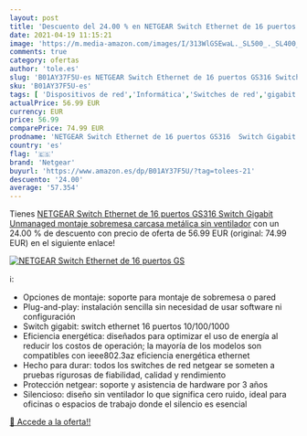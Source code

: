 ```yaml
---
layout: post
title: 'Descuento del 24.00 % en NETGEAR Switch Ethernet de 16 puertos GS'
date: 2021-04-19 11:15:21
image: 'https://m.media-amazon.com/images/I/313WlGSEwaL._SL500_._SL400_.jpg'
comments: true
category: ofertas
author: 'tole.es'
slug: 'B01AY37F5U-es NETGEAR Switch Ethernet de 16 puertos GS316 Switch Gigabit...'
sku: 'B01AY37F5U-es'
tags: [ 'Dispositivos de red','Informática','Switches de red','gigabit','netgear', ]
actualPrice: 56.99 EUR
currency: EUR
price: 56.99
comparePrice: 74.99 EUR
prodname: 'NETGEAR Switch Ethernet de 16 puertos GS316  Switch Gigabit Unmanaged  montaje sobremesa  carcasa metálica sin ventilador'
country: 'es'
flag: '🇪🇸'
brand: 'Netgear'
buyurl: 'https://www.amazon.es/dp/B01AY37F5U/?tag=tolees-21'
descuento: '24.00'
average: '57.354'
---
```


Tienes [NETGEAR Switch Ethernet de 16 puertos GS316  Switch Gigabit Unmanaged  montaje sobremesa  carcasa metálica sin ventilador](https://www.amazon.es/dp/B01AY37F5U/?tag=tolees-21) con un 24.00 % de descuento con precio de oferta de 56.99 EUR (original: 74.99 EUR) en el siguiente enlace!

[![NETGEAR Switch Ethernet de 16 puertos GS](https://m.media-amazon.com/images/I/313WlGSEwaL._SL500_._SL400_.jpg)](https://www.amazon.es/dp/B01AY37F5U/?tag=tolees-21)

ℹ️:

- Opciones de montaje: soporte para montaje de sobremesa o pared
- Plug-and-play: instalación sencilla sin necesidad de usar software ni configuración
- Switch gigabit: switch ethernet 16 puertos 10/100/1000
- Eficiencia energética: diseñados para optimizar el uso de energía al reducir los costos de operación; la mayoría de los modelos son compatibles con ieee802.3az eficiencia energética ethernet
- Hecho para durar: todos los switches de red netgear se someten a pruebas rigurosas de fiabilidad, calidad y rendimiento
- Protección netgear: soporte y asistencia de hardware por 3 años
- Silencioso: diseño sin ventilador lo que significa cero ruido, ideal para oficinas o espacios de trabajo donde el silencio es esencial

[🛒 Accede a la oferta!!](https://www.amazon.es/dp/B01AY37F5U/?tag=tolees-21)
